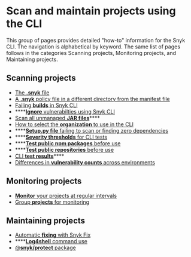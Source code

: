 # Scan and maintain projects using the CLI

This group of pages provides detailed "how-to" information for the Snyk CLI. The navigation is alphabetical by keyword. The same list of pages follows in the categories Scanning projects, Monitoring projects, and Maintaining projects.

## Scanning projects

* [The **.snyk** file](the-.snyk-file.md)
* [A **.snyk** policy file in a different directory from the manifest file](using-a-.snyk-file-in-a-separate-directory-than-the-manifest-file.md)
* [Failing **builds** in Snyk CLI](advanced-failing-of-builds-in-snyk-cli.md)
* ****[**Ignore** vulnerabilties using Snyk CLI](ignore-vulnerabilities-using-snyk-cli.md)
* [Scan all unmanaged **JAR files**](scan-all-unmanaged-jar-files.md)****
* [How to select the **organization** to use in the CLI](how-to-select-the-organization-to-use-in-the-cli.md)
* ****[**Setup.py file** failing to scan or finding zero dependencies](why-is-my-setup.py-file-failing-to-scan-or-finding-0-dependencies.md)
* ****[**Severity thresholds** for CLI tests](set-severity-thresholds-for-cli-tests.md)
* ****[**Test public npm packages** before use](test-public-npm-packages-before-use.md)
* ****[**Test public repositories** before use](test-public-repositories-before-use.md)
* [CLI **test results**](view-cli-test-results.md)****
* [Differences in **vulnerability counts** across environments](differences-in-vulnerability-counts-across-environments.md)

## Monitoring projects

* [**Monitor** your projects at regular intervals](monitor-your-projects-at-regular-intervals.md)
* [Group **projects** for monitoring](grouping-projects-by-branch-or-version.md)

## Maintaining projects

* [Automatic **fixing** with Snyk Fix](automatic-remediation-with-snyk-fix.md)
* ****[**Log4shell** command use](how-to-use-the-log4shell-command.md)
* [@**snyk/protect** package](protect-your-code-with-patches.md)
